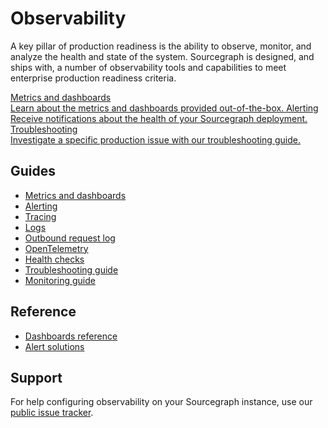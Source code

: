 # Observability

<p class="lead">
A key pillar of production readiness is the ability to observe, monitor, and analyze the health and state of the system.
Sourcegraph is designed, and ships with, a number of observability tools and capabilities to meet enterprise production readiness criteria.
</p>

<div class="getting-started">
  <a href="metrics" class="btn" alt="Run through the Quickstart guide">
   <span>Metrics and dashboards</span>
   </br>
   Learn about the metrics and dashboards provided out-of-the-box.
  </a>

  <a href="alerting" class="btn" alt="Set up alerting">
   <span>Alerting</span>
   </br>
   Receive notifications about the health of your Sourcegraph deployment.
  </a>

  <a href="troubleshooting" class="btn" alt="Set up alerting">
   <span>Troubleshooting</span>
   </br>
   Investigate a specific production issue with our troubleshooting guide.
  </a>
</div>

## Guides

* [Metrics and dashboards](metrics.md)
* [Alerting](alerting.md)
* [Tracing](tracing.md)
* [Logs](logs.md)
* [Outbound request log](outbound-request-log.md)
* [OpenTelemetry](opentelemetry.md)
* [Health checks](health_checks.md)
* [Troubleshooting guide](troubleshooting.md)
* [Monitoring guide](../how-to/monitoring-guide.md)

## Reference

* [Dashboards reference](./dashboards.md)
* [Alert solutions](./alerts.md)

## Support

For help configuring observability on your Sourcegraph instance, use our [public issue tracker](https://github.com/sourcegraph/issues/issues).
